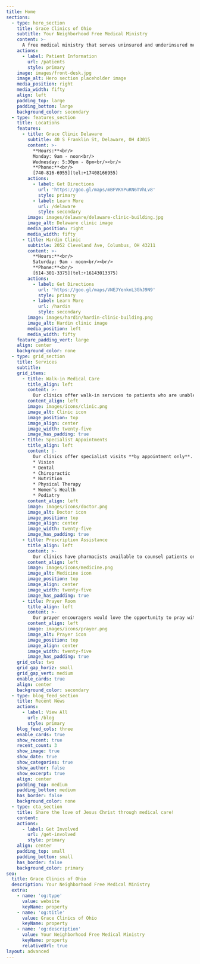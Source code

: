 ```yaml
---
title: Home
sections:
  - type: hero_section
    title: Grace Clinics of Ohio
    subtitle: Your Neighborhood Free Medical Ministry
    content: >-
      A free medical ministry that serves uninsured and underinsured members of our community with free medical appointments, prescription assistance, and specialist appointments.
    actions:
      - label: Patient Information
        url: /patients
        style: primary
    image: images/front-desk.jpg
    image_alt: Hero section placeholder image
    media_position: right
    media_width: fifty
    align: left
    padding_top: large
    padding_bottom: large
    background_color: secondary
  - type: features_section
    title: Locations
    features:
      - title: Grace Clinic Delaware
        subtitle: 40 S Franklin St, Delaware, OH 43015
        content: >-
          **Hours:**<br/>
          Monday: 9am - noon<br/>
          Wednesday: 5:30pm - 8pm<br/><br/>
          **Phone:**<br/>
          [740-816-6955](tel:+17408166955)
        actions:
          - label: Get Directions
            url: 'https://goo.gl/maps/mBFVKYPuRN6TVhLv8'
            style: primary
          - label: Learn More
            url: /delaware
            style: secondary
        image: images/delaware/delaware-clinic-building.jpg
        image_alt: Delaware clinic image
        media_position: right
        media_width: fifty
      - title: Hardin Clinic
        subtitle: 2052 Cleveland Ave, Columbus, OH 43211
        content: >-
          **Hours:**<br/>
          Saturday: 9am - noon<br/><br/>
          **Phone:**<br/>
          [614-301-3375](tel:+16143013375)
        actions:
          - label: Get Directions
            url: 'https://goo.gl/maps/VNEJYenknL3GhJ9N9'
            style: primary
          - label: Learn More
            url: /hardin
            style: secondary
        image: images/hardin/hardin-clinic-building.png
        image_alt: Hardin clinic image
        media_position: left
        media_width: fifty
    feature_padding_vert: large
    align: center
    background_color: none
  - type: grid_section
    title: Services
    subtitle: 
    grid_items:
      - title: Walk-in Medical Care
        title_align: left
        content: >-
          Our clinics offer walk-in services to patients who are unable to find a provider elsewhere, but we offer limited services and are not comparable to a full service primary care physician. We treat minor illnesses and injuries. We do not offer prenatal care, casting, psychiatric treatment or substance abuse treatment.
        content_align: left
        image: images/icons/clinic.png
        image_alt: Clinic icon
        image_position: top
        image_align: center
        image_width: twenty-five
        image_has_padding: true
      - title: Specialist Appointments
        title_align: left
        content: |-
          Our clinics offer specialist visits **by appointment only**. To schedule an appointment, please contact your local office. Our current specialists are:
          * Vision
          * Dental
          * Chiropractic
          * Nutrition
          * Physical Therapy
          * Women’s Health
          * Podiatry          
        content_align: left
        image: images/icons/doctor.png
        image_alt: Doctor icon
        image_position: top
        image_align: center
        image_width: twenty-five
        image_has_padding: true
      - title: Prescription Assistance
        title_align: left
        content: >-
          Our clinics have pharmacists available to counsel patients on their prescriptions and proper dosage and use of their medication. Our limited pharmacy stocks most medications that are prescribed by our physicians. Medications are dispensed for free. If a medication is needed that is not in stock, assistance is available.
        content_align: left
        image: images/icons/medicine.png
        image_alt: Medicine icon
        image_position: top
        image_align: center
        image_width: twenty-five
        image_has_padding: true
      - title: Prayer Room
        title_align: left
        content: >-
          Our prayer encouragers would love the opportunity to pray with you before, during, or after your medical visit. We are staffed by men and women who are willing to pray for your physical and spiritual needs. We can connect you with resources to help with basic physical needs as well as information to support your spiritual journey.
        content_align: left
        image: images/icons/prayer.png
        image_alt: Prayer icon
        image_position: top
        image_align: center
        image_width: twenty-five
        image_has_padding: true
    grid_cols: two
    grid_gap_horiz: small
    grid_gap_vert: medium
    enable_cards: true
    align: center
    background_color: secondary
  - type: blog_feed_section
    title: Recent News
    actions:
      - label: View All
        url: /blog
        style: primary
    blog_feed_cols: three
    enable_cards: true
    show_recent: true
    recent_count: 3
    show_image: true
    show_date: true
    show_categories: true
    show_author: false
    show_excerpt: true
    align: center
    padding_top: medium
    padding_bottom: medium
    has_border: false
    background_color: none
  - type: cta_section
    title: Share the love of Jesus Christ through medical care!
    content: 
    actions:
      - label: Get Involved
        url: /get-involved
        style: primary
    align: center
    padding_top: small
    padding_bottom: small
    has_border: false
    background_color: primary
seo:
  title: Grace Clinics of Ohio
  description: Your Neighborhood Free Medical Ministry
  extra:
    - name: 'og:type'
      value: website
      keyName: property
    - name: 'og:title'
      value: Grace Clinics of Ohio
      keyName: property
    - name: 'og:description'
      value: Your Neighborhood Free Medical Ministry
      keyName: property
      relativeUrl: true
layout: advanced
---
```

